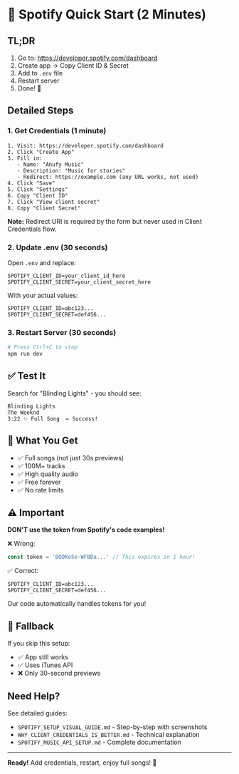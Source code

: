 # 🎵 Spotify Quick Start (2 Minutes)

## TL;DR

1. Go to: https://developer.spotify.com/dashboard
2. Create app → Copy Client ID & Secret
3. Add to `.env` file
4. Restart server
5. Done! 🎉

## Detailed Steps

### 1. Get Credentials (1 minute)

```
1. Visit: https://developer.spotify.com/dashboard
2. Click "Create App"
3. Fill in:
   - Name: "Anufy Music"
   - Description: "Music for stories"
   - Redirect: https://example.com (any URL works, not used)
4. Click "Save"
5. Click "Settings"
6. Copy "Client ID"
7. Click "View client secret"
8. Copy "Client Secret"
```

**Note:** Redirect URI is required by the form but never used in Client Credentials flow.

### 2. Update .env (30 seconds)

Open `.env` and replace:

```env
SPOTIFY_CLIENT_ID=your_client_id_here
SPOTIFY_CLIENT_SECRET=your_client_secret_here
```

With your actual values:

```env
SPOTIFY_CLIENT_ID=abc123...
SPOTIFY_CLIENT_SECRET=def456...
```

### 3. Restart Server (30 seconds)

```bash
# Press Ctrl+C to stop
npm run dev
```

## ✅ Test It

Search for "Blinding Lights" - you should see:
```
Blinding Lights
The Weeknd
3:22 ✨ Full Song  ← Success!
```

## 🎵 What You Get

- ✅ Full songs (not just 30s previews)
- ✅ 100M+ tracks
- ✅ High quality audio
- ✅ Free forever
- ✅ No rate limits

## ⚠️ Important

**DON'T use the token from Spotify's code examples!**

❌ Wrong:
```javascript
const token = 'BQDKo5e-WFBDa...' // This expires in 1 hour!
```

✅ Correct:
```env
SPOTIFY_CLIENT_ID=abc123...
SPOTIFY_CLIENT_SECRET=def456...
```

Our code automatically handles tokens for you!

## 🔄 Fallback

If you skip this setup:
- ✅ App still works
- ✅ Uses iTunes API
- ❌ Only 30-second previews

## Need Help?

See detailed guides:
- `SPOTIFY_SETUP_VISUAL_GUIDE.md` - Step-by-step with screenshots
- `WHY_CLIENT_CREDENTIALS_IS_BETTER.md` - Technical explanation
- `SPOTIFY_MUSIC_API_SETUP.md` - Complete documentation

---

**Ready!** Add credentials, restart, enjoy full songs! 🎵
